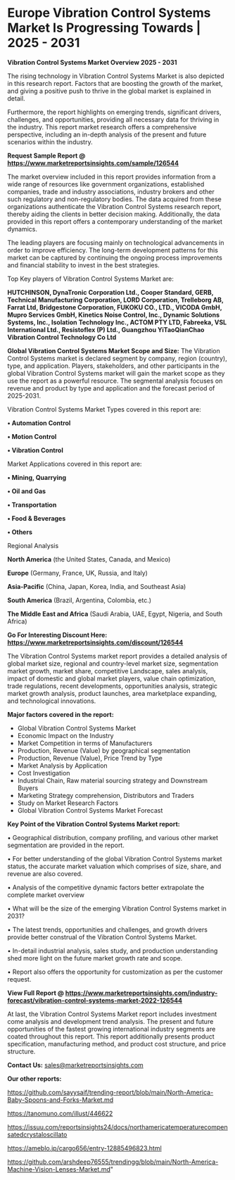# Europe Vibration Control Systems Market Is Progressing Towards | 2025 - 2031

<Strong> Vibration Control Systems Market Overview 2025 - 2031</strong>

The rising technology in Vibration Control Systems Market is also depicted in this research report. Factors that are boosting the growth of the market, and giving a positive push to thrive in the global market is explained in detail.

Furthermore, the report highlights on emerging trends, significant drivers, challenges, and opportunities, providing all necessary data for thriving in the industry. This report market research offers a comprehensive perspective, including an in-depth analysis of the present and future scenarios within the industry.

<strong>Request Sample Report @ <a href=https://www.marketreportsinsights.com/sample/126544>https://www.marketreportsinsights.com/sample/126544</a></strong>

The market overview included in this report provides information from a wide range of resources like government organizations, established companies, trade and industry associations, industry brokers and other such regulatory and non-regulatory bodies. The data acquired from these organizations authenticate the Vibration Control Systems research report, thereby aiding the clients in better decision making. Additionally, the data provided in this report offers a contemporary understanding of the market dynamics.

The leading players are focusing mainly on technological advancements in order to improve efficiency. The long-term development patterns for this market can be captured by continuing the ongoing process improvements and financial stability to invest in the best strategies.

Top Key players of Vibration Control Systems Market are:

<strong>HUTCHINSON, DynaTronic Corporation Ltd., Cooper Standard, GERB, Technical Manufacturing Corporation, LORD Corporation, Trelleborg AB, Farrat Ltd, Bridgestone Corporation, FUKOKU CO., LTD., VICODA GmbH, Mupro Services GmbH, Kinetics Noise Control, Inc., Dynamic Solutions Systems, Inc., Isolation Technology Inc., ACTOM PTY LTD, Fabreeka, VSL International Ltd., Resistoflex (P) Ltd., Guangzhou YiTaoQianChao Vibration Control Technology Co Ltd</strong>

<strong><b>Global Vibration Control Systems Market Scope and Size:</b></strong>
The Vibration Control Systems market is declared segment by company, region (country), type, and application. Players, stakeholders, and other participants in the global Vibration Control Systems market will gain the market scope as they use the report as a powerful resource. The segmental analysis focuses on revenue and product by type and application and the forecast period of 2025-2031.

Vibration Control Systems Market Types covered in this report are:

<strong>• Automation Control

• Motion Control

• Vibration Control</strong>

Market Applications covered in this report are:

<strong>• Mining, Quarrying

• Oil and Gas

• Transportation

• Food & Beverages

• Others</strong> 

Regional Analysis

<strong>North America</strong> (the United States, Canada, and Mexico)

<strong>Europe</strong> (Germany, France, UK, Russia, and Italy)

<strong>Asia-Pacific</strong> (China, Japan, Korea, India, and Southeast Asia)

<strong>South America</strong> (Brazil, Argentina, Colombia, etc.)

<strong>The Middle East and Africa</strong> (Saudi Arabia, UAE, Egypt, Nigeria, and South Africa)

<strong>Go For Interesting Discount Here: <a href=https://www.marketreportsinsights.com/discount/126544>https://www.marketreportsinsights.com/discount/126544</a></strong>

The Vibration Control Systems market report provides a detailed analysis of global market size, regional and country-level market size, segmentation market growth, market share, competitive Landscape, sales analysis, impact of domestic and global market players, value chain optimization, trade regulations, recent developments, opportunities analysis, strategic market growth analysis, product launches, area marketplace expanding, and technological innovations.

<strong><b>Major factors covered in the report:</b></strong>
<ul>
  <li>Global Vibration Control Systems Market </li>
  <li>Economic Impact on the Industry</li>
  <li>Market Competition in terms of Manufacturers</li>
  <li>Production, Revenue (Value) by geographical segmentation</li>
  <li>Production, Revenue (Value), Price Trend by Type</li>
  <li>Market Analysis by Application</li>
  <li>Cost Investigation</li>
  <li>Industrial Chain, Raw material sourcing strategy and Downstream Buyers</li>
  <li>Marketing Strategy comprehension, Distributors and Traders</li>
  <li>Study on Market Research Factors</li>
  <li>Global Vibration Control Systems Market Forecast</li>
</ul>

<strong><b>Key Point of the Vibration Control Systems Market report:</b></strong>

• Geographical distribution, company profiling, and various other market segmentation are provided in the report.

• For better understanding of the global Vibration Control Systems market status, the accurate market valuation which comprises of size, share, and revenue are also covered.

• Analysis of the competitive dynamic factors better extrapolate the complete market overview

• What will be the size of the emerging Vibration Control Systems market in 2031?

• The latest trends, opportunities and challenges, and growth drivers provide better construal of the Vibration Control Systems Market.

• In-detail industrial analysis, sales study, and production understanding shed more light on the future market growth rate and scope.

• Report also offers the opportunity for customization as per the customer request.

<strong><b>View Full Report @ <a href=https://www.marketreportsinsights.com/industry-forecast/vibration-control-systems-market-2022-126544>https://www.marketreportsinsights.com/industry-forecast/vibration-control-systems-market-2022-126544</a></b></strong>


At last, the Vibration Control Systems Market report includes investment come analysis and development trend analysis. The present and future opportunities of the fastest growing international industry segments are coated throughout this report. This report additionally presents product specification, manufacturing method, and product cost structure, and price structure.

<strong>Contact Us:</strong>
sales@marketreportsinsights.com

<strong>Our other reports:</strong>

<a href=https://github.com/sayysaif/trending-report/blob/main/North-America-Baby-Spoons-and-Forks-Market.md>https://github.com/sayysaif/trending-report/blob/main/North-America-Baby-Spoons-and-Forks-Market.md</a>

<a href=https://tanomuno.com/illust/446622>https://tanomuno.com/illust/446622</a>

<a href=https://issuu.com/reportsinsights24/docs/northamericatemperaturecompensatedcrystaloscillato>https://issuu.com/reportsinsights24/docs/northamericatemperaturecompensatedcrystaloscillato</a>

<a href=https://ameblo.jp/cargo656/entry-12885496823.html>https://ameblo.jp/cargo656/entry-12885496823.html</a>

<a href=https://github.com/arshdeep76555/trendingg/blob/main/North-America-Machine-Vision-Lenses-Market.md>https://github.com/arshdeep76555/trendingg/blob/main/North-America-Machine-Vision-Lenses-Market.md</a>"
